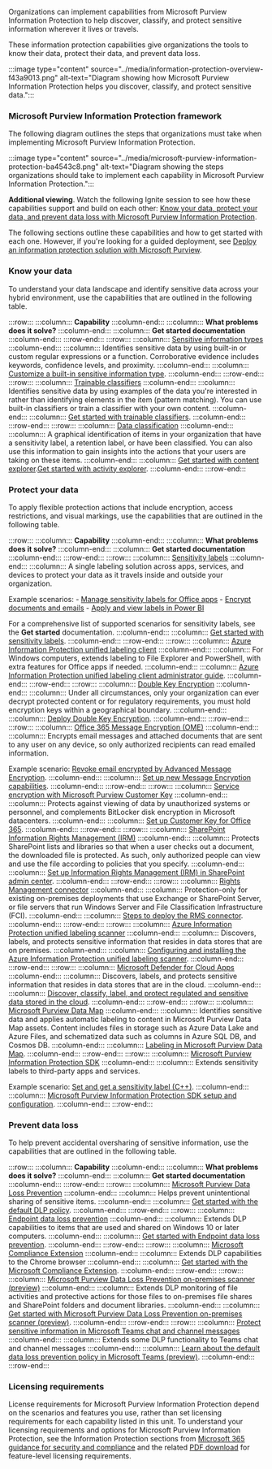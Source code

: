 Organizations can implement capabilities from Microsoft Purview Information Protection to help discover, classify, and protect sensitive information wherever it lives or travels.

These information protection capabilities give organizations the tools to know their data, protect their data, and prevent data loss.

:::image type="content" source="../media/information-protection-overview-f43a9013.png" alt-text="Diagram showing how Microsoft Purview Information Protection helps you discover, classify, and protect sensitive data.":::


### Microsoft Purview Information Protection framework

The following diagram outlines the steps that organizations must take when implementing Microsoft Purview Information Protection.

:::image type="content" source="../media/microsoft-purview-information-protection-ba4543c8.png" alt-text="Diagram showing the steps organizations should take to implement each capability in Microsoft Purview Information Protection.":::


**Additional viewing**. Watch the following Ignite session to see how these capabilities support and build on each other: [Know your data, protect your data, and prevent data loss with Microsoft Purview Information Protection](https://myignite.microsoft.com/archives/IG20-OD273?azure-portal=true).

The following sections outline these capabilities and how to get started with each one. However, if you're looking for a guided deployment, see [Deploy an information protection solution with Microsoft Purview](/microsoft-365/compliance/information-protection-solution?azure-portal=true).

### Know your data

To understand your data landscape and identify sensitive data across your hybrid environment, use the capabilities that are outlined in the following table.

:::row:::
  :::column:::
    **Capability**
  :::column-end:::
  :::column:::
    **What problems does it solve?**
  :::column-end:::
  :::column:::
    **Get started documentation**
  :::column-end:::
:::row-end:::
:::row:::
  :::column:::
    [Sensitive information types](/microsoft-365/compliance/sensitive-information-type-learn-about?azure-portal=true)
  :::column-end:::
  :::column:::
    Identifies sensitive data by using built-in or custom regular expressions or a function. Corroborative evidence includes keywords, confidence levels, and proximity.
  :::column-end:::
  :::column:::
    [Customize a built-in sensitive information type](/microsoft-365/compliance/customize-a-built-in-sensitive-information-type?azure-portal=true).
  :::column-end:::
:::row-end:::
:::row:::
  :::column:::
    [Trainable classifiers](/microsoft-365/compliance/classifier-learn-about?azure-portal=true)
  :::column-end:::
  :::column:::
    Identifies sensitive data by using examples of the data you're interested in rather than identifying elements in the item (pattern matching). You can use built-in classifiers or train a classifier with your own content.
  :::column-end:::
  :::column:::
    [Get started with trainable classifiers](/microsoft-365/compliance/classifier-get-started-with?azure-portal=true).
  :::column-end:::
:::row-end:::
:::row:::
  :::column:::
    [Data classification](/microsoft-365/compliance/data-classification-overview?azure-portal=true)
  :::column-end:::
  :::column:::
    A graphical identification of items in your organization that have a sensitivity label, a retention label, or have been classified. You can also use this information to gain insights into the actions that your users are taking on these items.
  :::column-end:::
  :::column:::
    [Get started with content explorer](/microsoft-365/compliance/data-classification-content-explorer?azure-portal=true).[Get started with activity explorer](/microsoft-365/compliance/data-classification-activity-explorer?azure-portal=true).
  :::column-end:::
:::row-end:::


### Protect your data

To apply flexible protection actions that include encryption, access restrictions, and visual markings, use the capabilities that are outlined in the following table.

:::row:::
  :::column:::
    **Capability**
  :::column-end:::
  :::column:::
    **What problems does it solve?**
  :::column-end:::
  :::column:::
    **Get started documentation**
  :::column-end:::
:::row-end:::
:::row:::
  :::column:::
    [Sensitivity labels](/microsoft-365/compliance/sensitivity-labels?azure-portal=true)
  :::column-end:::
  :::column:::
    A single labeling solution across apps, services, and devices to protect your data as it travels inside and outside your organization.

Example scenarios:
\- [Manage sensitivity labels for Office apps](/microsoft-365/compliance/sensitivity-labels-office-apps?azure-portal=true)
\- [Encrypt documents and emails](/microsoft-365/compliance/encryption-sensitivity-labels?azure-portal=true)
\- [Apply and view labels in Power BI](/power-bi/admin/service-security-apply-data-sensitivity-labels?azure-portal=true)

For a comprehensive list of supported scenarios for sensitivity labels, see the **Get started** documentation.
  :::column-end:::
  :::column:::
    [Get started with sensitivity labels](/microsoft-365/compliance/get-started-with-sensitivity-labels?azure-portal=true).
  :::column-end:::
:::row-end:::
:::row:::
  :::column:::
    [Azure Information Protection unified labeling client](/azure/information-protection/rms-client/aip-clientv2?azure-portal=true)
  :::column-end:::
  :::column:::
    For Windows computers, extends labeling to File Explorer and PowerShell, with extra features for Office apps if needed.
  :::column-end:::
  :::column:::
    [Azure Information Protection unified labeling client administrator guide](/azure/information-protection/rms-client/clientv2-admin-guide?azure-portal=true).
  :::column-end:::
:::row-end:::
:::row:::
  :::column:::
    [Double Key Encryption](/microsoft-365/compliance/double-key-encryption?azure-portal=true)
  :::column-end:::
  :::column:::
    Under all circumstances, only your organization can ever decrypt protected content or for regulatory requirements, you must hold encryption keys within a geographical boundary.
  :::column-end:::
  :::column:::
    [Deploy Double Key Encryption](/microsoft-365/compliance/double-key-encryption?azure-portal=true#deploy-dke?azure-portal=true).
  :::column-end:::
:::row-end:::
:::row:::
  :::column:::
    [Office 365 Message Encryption (OME)](/microsoft-365/compliance/ome?azure-portal=true)
  :::column-end:::
  :::column:::
    Encrypts email messages and attached documents that are sent to any user on any device, so only authorized recipients can read emailed information.

Example scenario: [Revoke email encrypted by Advanced Message Encryption](/microsoft-365/compliance/revoke-ome-encrypted-mail?azure-portal=true).
  :::column-end:::
  :::column:::
    [Set up new Message Encryption capabilities](/microsoft-365/compliance/set-up-new-message-encryption-capabilities?azure-portal=true).
  :::column-end:::
:::row-end:::
:::row:::
  :::column:::
    [Service encryption with Microsoft Purview Customer Key](/microsoft-365/compliance/customer-key-overview?azure-portal=true)
  :::column-end:::
  :::column:::
    Protects against viewing of data by unauthorized systems or personnel, and complements BitLocker disk encryption in Microsoft datacenters.
  :::column-end:::
  :::column:::
    [Set up Customer Key for Office 365](/microsoft-365/compliance/customer-key-set-up?azure-portal=true).
  :::column-end:::
:::row-end:::
:::row:::
  :::column:::
    [SharePoint Information Rights Management (IRM)](/microsoft-365/compliance/set-up-irm-in-sp-admin-center?azure-portal=true#irm-enable-sharepoint-document-libraries-and-lists?azure-portal=true)
  :::column-end:::
  :::column:::
    Protects SharePoint lists and libraries so that when a user checks out a document, the downloaded file is protected. As such, only authorized people can view and use the file according to policies that you specify.
  :::column-end:::
  :::column:::
    [Set up Information Rights Management (IRM) in SharePoint admin center](/microsoft-365/compliance/set-up-irm-in-sp-admin-center?azure-portal=true).
  :::column-end:::
:::row-end:::
:::row:::
  :::column:::
    [Rights Management connector](/azure/information-protection/deploy-rms-connector?azure-portal=true)
  :::column-end:::
  :::column:::
    Protection-only for existing on-premises deployments that use Exchange or SharePoint Server, or file servers that run Windows Server and File Classification Infrastructure (FCI).
  :::column-end:::
  :::column:::
    [Steps to deploy the RMS connector](/azure/information-protection/deploy-rms-connector#steps-to-deploy-the-rms-connector?azure-portal=true).
  :::column-end:::
:::row-end:::
:::row:::
  :::column:::
    [Azure Information Protection unified labeling scanner](/azure/information-protection/deploy-aip-scanner?azure-portal=true)
  :::column-end:::
  :::column:::
    Discovers, labels, and protects sensitive information that resides in data stores that are on premises.
  :::column-end:::
  :::column:::
    [Configuring and installing the Azure Information Protection unified labeling scanner](/azure/information-protection/deploy-aip-scanner-configure-install?azure-portal=true).
  :::column-end:::
:::row-end:::
:::row:::
  :::column:::
    [Microsoft Defender for Cloud Apps](/cloud-app-security/what-is-cloud-app-security?azure-portal=true)
  :::column-end:::
  :::column:::
    Discovers, labels, and protects sensitive information that resides in data stores that are in the cloud.
  :::column-end:::
  :::column:::
    [Discover, classify, label, and protect regulated and sensitive data stored in the cloud](/cloud-app-security/best-practices#discover-classify-label-and-protect-regulated-and-sensitive-data-stored-in-the-cloud?azure-portal=true).
  :::column-end:::
:::row-end:::
:::row:::
  :::column:::
    [Microsoft Purview Data Map](/azure/purview/overview?azure-portal=true)
  :::column-end:::
  :::column:::
    Identifies sensitive data and applies automatic labeling to content in Microsoft Purview Data Map assets. Content includes files in storage such as Azure Data Lake and Azure Files, and schematized data such as columns in Azure SQL DB, and Cosmos DB.
  :::column-end:::
  :::column:::
    [Labeling in Microsoft Purview Data Map](/azure/purview/create-sensitivity-label?azure-portal=true).
  :::column-end:::
:::row-end:::
:::row:::
  :::column:::
    [Microsoft Purview Information Protection SDK](/information-protection/develop/overview#microsoft-information-protection-sdk?azure-portal=true)
  :::column-end:::
  :::column:::
    Extends sensitivity labels to third-party apps and services.

Example scenario: [Set and get a sensitivity label (C++)](/information-protection/develop/quick-file-set-get-label-cpp?azure-portal=true).
  :::column-end:::
  :::column:::
    [Microsoft Purview Information Protection SDK setup and configuration](/information-protection/develop/setup-configure-mip?azure-portal=true).
  :::column-end:::
:::row-end:::


### Prevent data loss

To help prevent accidental oversharing of sensitive information, use the capabilities that are outlined in the following table.

:::row:::
  :::column:::
    **Capability**
  :::column-end:::
  :::column:::
    **What problems does it solve?**
  :::column-end:::
  :::column:::
    **Get started documentation**
  :::column-end:::
:::row-end:::
:::row:::
  :::column:::
    [Microsoft Purview Data Loss Prevention](/microsoft-365/compliance/dlp-learn-about-dlp?azure-portal=true)
  :::column-end:::
  :::column:::
    Helps prevent unintentional sharing of sensitive items.
  :::column-end:::
  :::column:::
    [Get started with the default DLP policy](/microsoft-365/compliance/get-started-with-the-default-dlp-policy?azure-portal=true).
  :::column-end:::
:::row-end:::
:::row:::
  :::column:::
    [Endpoint data loss prevention](/microsoft-365/compliance/endpoint-dlp-learn-about?azure-portal=true)
  :::column-end:::
  :::column:::
    Extends DLP capabilities to items that are used and shared on Windows 10 or later computers.
  :::column-end:::
  :::column:::
    [Get started with Endpoint data loss prevention](/microsoft-365/compliance/endpoint-dlp-getting-started?azure-portal=true).
  :::column-end:::
:::row-end:::
:::row:::
  :::column:::
    [Microsoft Compliance Extension](/microsoft-365/compliance/dlp-chrome-learn-about?azure-portal=true)
  :::column-end:::
  :::column:::
    Extends DLP capabilities to the Chrome browser
  :::column-end:::
  :::column:::
    [Get started with the Microsoft Compliance Extension](/microsoft-365/compliance/dlp-chrome-get-started?azure-portal=true).
  :::column-end:::
:::row-end:::
:::row:::
  :::column:::
    [Microsoft Purview Data Loss Prevention on-premises scanner (preview)](/microsoft-365/compliance/dlp-on-premises-scanner-learn?azure-portal=true)
  :::column-end:::
  :::column:::
    Extends DLP monitoring of file activities and protective actions for those files to on-premises file shares and SharePoint folders and document libraries.
  :::column-end:::
  :::column:::
    [Get started with Microsoft Purview Data Loss Prevention on-premises scanner (preview)](/microsoft-365/compliance/dlp-on-premises-scanner-get-started?azure-portal=true).
  :::column-end:::
:::row-end:::
:::row:::
  :::column:::
    [Protect sensitive information in Microsoft Teams chat and channel messages](/microsoft-365/compliance/dlp-microsoft-teams?azure-portal=true)
  :::column-end:::
  :::column:::
    Extends some DLP functionality to Teams chat and channel messages
  :::column-end:::
  :::column:::
    [Learn about the default data loss prevention policy in Microsoft Teams (preview)](/microsoft-365/compliance/dlp-teams-default-policy?azure-portal=true).
  :::column-end:::
:::row-end:::


### Licensing requirements

License requirements for Microsoft Purview Information Protection depend on the scenarios and features you use, rather than set licensing requirements for each capability listed in this unit. To understand your licensing requirements and options for Microsoft Purview Information Protection, see the Information Protection sections from [Microsoft 365 guidance for security and compliance](/office365/servicedescriptions/microsoft-365-service-descriptions/microsoft-365-tenantlevel-services-licensing-guidance/microsoft-365-security-compliance-licensing-guidance?azure-portal=true) and the related [PDF download](https://go.microsoft.com/fwlink/?linkid=2139145?azure-portal=true) for feature-level licensing requirements.
